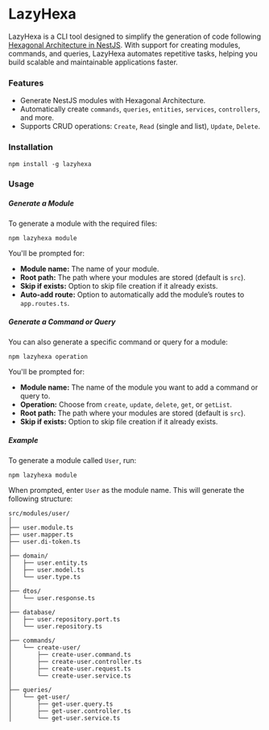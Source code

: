 # LazyHexa

LazyHexa is a CLI tool designed to simplify the generation of code following [Hexagonal Architecture in NestJS](https://github.com/Sairyss/domain-driven-hexagon). With support for creating modules, commands, and queries, LazyHexa automates repetitive tasks, helping you build scalable and maintainable applications faster.

### Features

- Generate NestJS modules with Hexagonal Architecture.
- Automatically create `commands`, `queries`, `entities`, `services`, `controllers`, and more.
- Supports CRUD operations: `Create`, `Read` (single and list), `Update`, `Delete`.

### Installation

```
npm install -g lazyhexa
```

### Usage

##### Generate a Module

To generate a module with the required files:

```
npm lazyhexa module
```

You'll be prompted for:

- **Module name:** The name of your module.
- **Root path:** The path where your modules are stored (default is `src`).
- **Skip if exists:** Option to skip file creation if it already exists.
- **Auto-add route:** Option to automatically add the module’s routes to `app.routes.ts`.

##### Generate a Command or Query

You can also generate a specific command or query for a module:

```
npm lazyhexa operation
```

You'll be prompted for:

- **Module name:** The name of the module you want to add a command or query to.
- **Operation:** Choose from `create`, `update`, `delete`, `get`, or `getList`.
- **Root path:** The path where your modules are stored (default is `src`).
- **Skip if exists:** Option to skip file creation if it already exists.

##### Example

To generate a module called `User`, run:

```
npm lazyhexa module
```

When prompted, enter `User` as the module name. This will generate the following structure:

```
src/modules/user/
│
├── user.module.ts
├── user.mapper.ts
├── user.di-token.ts
│
├── domain/
│   ├── user.entity.ts
│   ├── user.model.ts
│   └── user.type.ts
│
├── dtos/
│   └── user.response.ts
│
├── database/
│   ├── user.repository.port.ts
│   └── user.repository.ts
│
├── commands/
│   └── create-user/
│       ├── create-user.command.ts
│       ├── create-user.controller.ts
│       ├── create-user.request.ts
│       └── create-user.service.ts
│
├── queries/
│   └── get-user/
│       ├── get-user.query.ts
│       ├── get-user.controller.ts
│       └── get-user.service.ts
```
